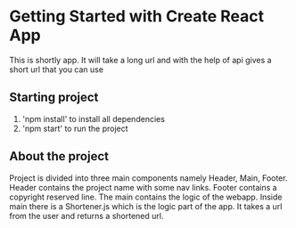 # Getting Started with Create React App

This is shortly app. It will take a long url and with the help of api gives a short url that you can use

## Starting project

1. 'npm install' to install all dependencies
2. 'npm start' to run the project

## About the project

Project is divided into three main components namely Header, Main, Footer. Header contains the project name with some nav links. Footer
contains a copyright reserved line. The main contains the logic of the webapp. Inside main there is a Shortener.js which is the logic
part of the app. It takes a url from the user and returns a shortened url.
